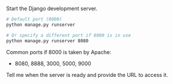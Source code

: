 Start the Django development server.

```bash
# Default port (8000)
python manage.py runserver

# Or specify a different port if 8000 is in use
python manage.py runserver 8080
```

Common ports if 8000 is taken by Apache:
- 8080, 8888, 3000, 5000, 9000

Tell me when the server is ready and provide the URL to access it.
